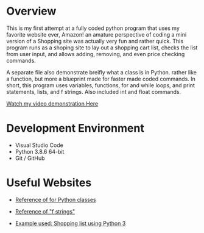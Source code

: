 # Overview

This is my first attempt at a fully coded python program that uses my favorite website ever, Amazon! an amature perspective of coding a mini version of a Shopping site was actually very fun and rather quick. This program runs as a shoping site to lay out a shopping cart list, checks the list from user input, and allows adding, removing, and even price checking commands. 

A separate file also demonstrate breifly what a class is in Python. rather like a function, but more a blueprint made for faster made coded commands. In short, this program uses variables, functions, for and while loops, and print statements, lists, and f strings. Also included int and float commands. 


[Watch my video demonstration Here](https://youtu.be/g25GK6dFnSc)

# Development Environment

* Visual Studio Code
* Python 3.8.6 64-bit
* Git / GitHub


# Useful Websites

* [Reference of for Python classes](https://www.w3schools.com/python/python_classes.asp)

* [Reference of "f strings"](https://www.geeksforgeeks.org/formatted-string-literals-f-strings-python/)

* [Example used: Shopping list using Python 3](https://codereview.stackexchange.com/questions/263175/shopping-list-using-python-3)
